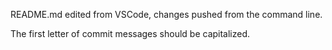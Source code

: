 README.md edited from VSCode, changes pushed from the command line.

The first letter of commit messages should be capitalized.